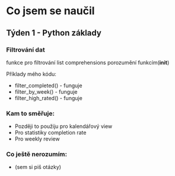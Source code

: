 # Co jsem se naučil

## Týden 1 - Python základy

### Filtrování dat
funkce pro filtrování
list comprehensions
porozumění funkcím(__init__)

Příklady mého kódu:
- filter_completed() - funguje
- filter_by_week() - funguje
- filter_high_rated() - funguje

### Kam to směřuje:
- Později to použiju pro kalendářový view
- Pro statistiky completion rate
- Pro weekly review

### Co ještě nerozumím:
- (sem si piš otázky)